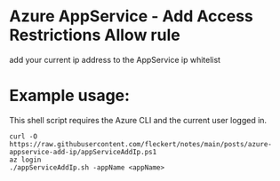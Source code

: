 # Azure AppService - Add Access Restrictions Allow rule

add your current ip address to the AppService ip whitelist

# Example usage:

This shell script requires the Azure CLI and the current user logged in.

```
curl -O https://raw.githubusercontent.com/fleckert/notes/main/posts/azure-appservice-add-ip/appServiceAddIp.ps1
az login
./appServiceAddIp.sh -appName <appName>
```
